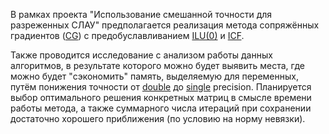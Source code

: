 В рамках проекта "Использование смешанной точности для разреженных СЛАУ" предполагается реализация метода сопряжённых градиентов ([CG](https://ru.m.wikipedia.org/wiki/Метод_сопряжённых_градиентов_(для_решения_СЛАУ))) с предобуславливанием [ILU(0)](https://en.m.wikipedia.org/wiki/Incomplete_LU_factorization) и [ICF](https://en.m.wikipedia.org/wiki/Incomplete_Cholesky_factorization).

Также проводится исследование с анализом работы данных алгоритмов, в результате которого можно будет выявить места, где можно будет "сэкономить" память, выделяемую для переменных, путём понижения точности от [double](https://ru.m.wikipedia.org/wiki/Число_двойной_точности) до [single](https://ru.m.wikipedia.org/wiki/Число_одинарной_точности) precision. Планируется выбор оптимального решения конкретных матриц в смысле времени работы метода, а также суммарного числа итераций при сохранении достаточно хорошего приближения (по условию на норму невязки).
